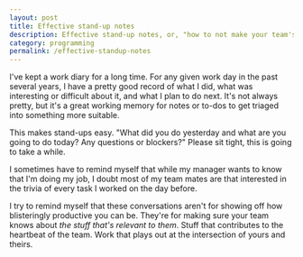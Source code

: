 ```yaml
---
layout: post
title: Effective stand-up notes
description: Effective stand-up notes, or, "how to not make your team's eyes glaze over."
category: programming
permalink: /effective-standup-notes
---
```


I've kept a work diary for a long time. For any given work day in the past several years, I have a pretty good record of what I did, what was interesting or difficult about it, and what I plan to do next. It's not always pretty, but it's a great working memory for notes or to-dos to get triaged into something more suitable.

This makes stand-ups easy. "What did you do yesterday and what are you going to do today? Any questions or blockers?" Please sit tight, this is going to take a while.

I sometimes have to remind myself that while my manager wants to know that I'm doing my job, I doubt most of my team mates are that interested in the trivia of every task I worked on the day before.

I try to remind myself that these conversations aren't for showing off how blisteringly productive you can be. They're for making sure your team knows about _the stuff that's relevant to them_. Stuff that contributes to the heartbeat of the team. Work that plays out at the intersection of yours and theirs.
